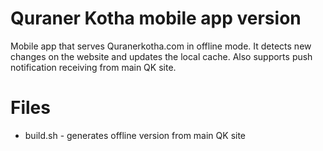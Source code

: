 # Quraner Kotha mobile app version
Mobile app that serves Quranerkotha.com in offline mode. It detects new changes on the website and updates the local cache. Also supports push notification receiving from main QK site.

# Files
 - build.sh - generates offline version from main QK site

